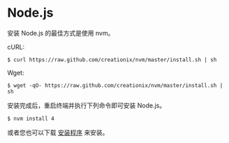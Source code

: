 # Node.js


安装 Node.js 的最佳方式是使用 nvm。

cURL:

```
$ curl https://raw.github.com/creationix/nvm/master/install.sh | sh
```

Wget:
```
$ wget -qO- https://raw.github.com/creationix/nvm/master/install.sh | sh
```
安装完成后，重启终端并执行下列命令即可安装 Node.js。

```
$ nvm install 4
```

或者您也可以下载 [安装程序](https://nodejs.org/en/) 来安装。

